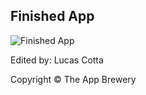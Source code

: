 ## Finished App
![Finished App](https://github.com/londonappbrewery/Images/blob/master/I%20Am%20Poor.png)



Edited by: Lucas Cotta

Copyright © The App Brewery
